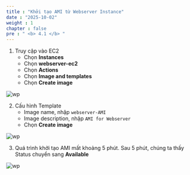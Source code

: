 ```yaml
---
title : "Khởi tạo AMI từ Webserver Instance"
date : "2025-10-02"
weight : 1 
chapter : false
pre : " <b> 4.1 </b> "
---
```


1. Truy cập vào EC2
    -	Chọn **Instances**
    -	Chọn **webserver-ec2**
    -	Chọn **Actions**
    -	Chọn **Image and templates**
    -	Chọn **Create image**

![wp](/images/4.s3/4.1.ami.png)

2. Cấu hình Template
    -	Image name, nhập `webserver-AMI`
    -	Image description, nhập `AMI for Webserver`
    -	Chọn **Create image**

![wp](/images/4.s3/4.2.ami.png)

3. Quá trình khởi tạo AMI mất khoảng 5 phút. Sau 5 phút, chúng ta thấy Status chuyển sang **Available**

![wp](/images/4.s3/4.3.ami.png)
